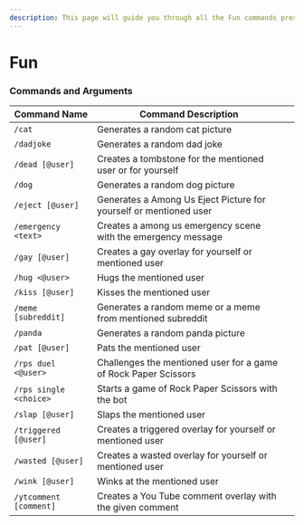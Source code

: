 ```yaml
---
description: This page will guide you through all the Fun commands present in the bot.
---
```


# Fun

### Commands and Arguments

| Command Name           | Command Description                                               |   |
| ---------------------- | ----------------------------------------------------------------- | - |
| `/cat`                 | Generates a random cat picture                                    |   |
| `/dadjoke`             | Generates a random dad joke                                       |   |
| `/dead [@user]`        | Creates a tombstone for the mentioned user or for yourself        |   |
| `/dog`                 | Generates a random dog picture                                    |   |
| `/eject [@user]`       | Generates a Among Us Eject Picture for yourself or mentioned user |   |
| `/emergency <text>`    | Creates a among us emergency scene with the emergency message     |   |
| `/gay [@user]`         | Creates a gay overlay for yourself or mentioned user              |   |
| `/hug <@user>`         | Hugs the mentioned user                                           |   |
| `/kiss [@user]`        | Kisses the mentioned user                                         |   |
| `/meme [subreddit]`    | Generates a random meme or a meme from mentioned subreddit        |   |
| `/panda`               | Generates a random panda picture                                  |   |
| `/pat [@user]`         | Pats the mentioned user                                           |   |
| `/rps duel <@user>`    | Challenges the mentioned user for a game of Rock Paper Scissors   |   |
| `/rps single <choice>` | Starts a game of Rock Paper Scissors with the bot                 |   |
| `/slap [@user]`        | Slaps the mentioned user                                          |   |
| `/triggered [@user]`   | Creates a triggered overlay for yourself or mentioned user        |   |
| `/wasted [@user]`      | Creates a wasted overlay for yourself or mentioned user           |   |
| `/wink [@user]`        | Winks at the mentioned user                                       |   |
| `/ytcomment [comment]` | Creates a You Tube comment overlay with the given comment         |   |
